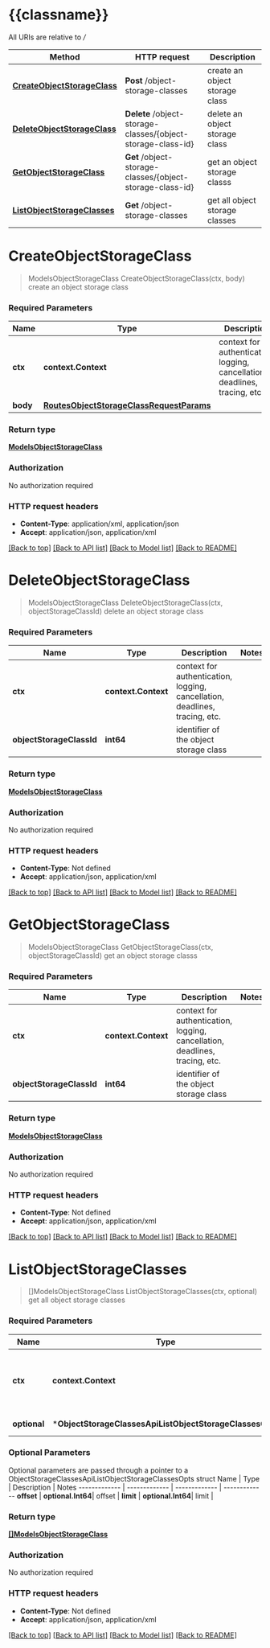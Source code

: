 # {{classname}}

All URIs are relative to */*

Method | HTTP request | Description
------------- | ------------- | -------------
[**CreateObjectStorageClass**](ObjectStorageClassesApi.md#CreateObjectStorageClass) | **Post** /object-storage-classes | create an object storage class
[**DeleteObjectStorageClass**](ObjectStorageClassesApi.md#DeleteObjectStorageClass) | **Delete** /object-storage-classes/{object-storage-class-id} | delete an object storage class
[**GetObjectStorageClass**](ObjectStorageClassesApi.md#GetObjectStorageClass) | **Get** /object-storage-classes/{object-storage-class-id} | get an object storage classs
[**ListObjectStorageClasses**](ObjectStorageClassesApi.md#ListObjectStorageClasses) | **Get** /object-storage-classes | get all object storage classes

# **CreateObjectStorageClass**
> ModelsObjectStorageClass CreateObjectStorageClass(ctx, body)
create an object storage class

### Required Parameters

Name | Type | Description  | Notes
------------- | ------------- | ------------- | -------------
 **ctx** | **context.Context** | context for authentication, logging, cancellation, deadlines, tracing, etc.
  **body** | [**RoutesObjectStorageClassRequestParams**](RoutesObjectStorageClassRequestParams.md)|  | 

### Return type

[**ModelsObjectStorageClass**](models.ObjectStorageClass.md)

### Authorization

No authorization required

### HTTP request headers

 - **Content-Type**: application/xml, application/json
 - **Accept**: application/json, application/xml

[[Back to top]](#) [[Back to API list]](../README.md#documentation-for-api-endpoints) [[Back to Model list]](../README.md#documentation-for-models) [[Back to README]](../README.md)

# **DeleteObjectStorageClass**
> ModelsObjectStorageClass DeleteObjectStorageClass(ctx, objectStorageClassId)
delete an object storage class

### Required Parameters

Name | Type | Description  | Notes
------------- | ------------- | ------------- | -------------
 **ctx** | **context.Context** | context for authentication, logging, cancellation, deadlines, tracing, etc.
  **objectStorageClassId** | **int64**| identifier of the object storage class | 

### Return type

[**ModelsObjectStorageClass**](models.ObjectStorageClass.md)

### Authorization

No authorization required

### HTTP request headers

 - **Content-Type**: Not defined
 - **Accept**: application/json, application/xml

[[Back to top]](#) [[Back to API list]](../README.md#documentation-for-api-endpoints) [[Back to Model list]](../README.md#documentation-for-models) [[Back to README]](../README.md)

# **GetObjectStorageClass**
> ModelsObjectStorageClass GetObjectStorageClass(ctx, objectStorageClassId)
get an object storage classs

### Required Parameters

Name | Type | Description  | Notes
------------- | ------------- | ------------- | -------------
 **ctx** | **context.Context** | context for authentication, logging, cancellation, deadlines, tracing, etc.
  **objectStorageClassId** | **int64**| identifier of the object storage class | 

### Return type

[**ModelsObjectStorageClass**](models.ObjectStorageClass.md)

### Authorization

No authorization required

### HTTP request headers

 - **Content-Type**: Not defined
 - **Accept**: application/json, application/xml

[[Back to top]](#) [[Back to API list]](../README.md#documentation-for-api-endpoints) [[Back to Model list]](../README.md#documentation-for-models) [[Back to README]](../README.md)

# **ListObjectStorageClasses**
> []ModelsObjectStorageClass ListObjectStorageClasses(ctx, optional)
get all object storage classes

### Required Parameters

Name | Type | Description  | Notes
------------- | ------------- | ------------- | -------------
 **ctx** | **context.Context** | context for authentication, logging, cancellation, deadlines, tracing, etc.
 **optional** | ***ObjectStorageClassesApiListObjectStorageClassesOpts** | optional parameters | nil if no parameters

### Optional Parameters
Optional parameters are passed through a pointer to a ObjectStorageClassesApiListObjectStorageClassesOpts struct
Name | Type | Description  | Notes
------------- | ------------- | ------------- | -------------
 **offset** | **optional.Int64**| offset | 
 **limit** | **optional.Int64**| limit | 

### Return type

[**[]ModelsObjectStorageClass**](*models.ObjectStorageClass.md)

### Authorization

No authorization required

### HTTP request headers

 - **Content-Type**: Not defined
 - **Accept**: application/json, application/xml

[[Back to top]](#) [[Back to API list]](../README.md#documentation-for-api-endpoints) [[Back to Model list]](../README.md#documentation-for-models) [[Back to README]](../README.md)

